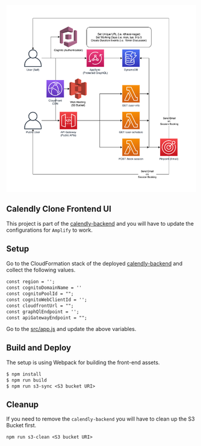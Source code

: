 ![image info](./assets/diagram.png)

## Calendly Clone Frontend UI

This project is part of the [calendly-backend](https://github.com/AppGambitStudio/calendly-appsync) and you will have to update the configurations for `Amplify` to work.

## Setup

Go to the CloudFormation stack of the deployed [calendly-backend](https://github.com/AppGambitStudio/calendly-appsync) and collect the following values. 

```
const region = '';
const cognitoDomainName = ''
const cognitoPoolId = "";
const cognitoWebClientId = '';
const cloudfrontUrl = "";
const graphQlEndpoint = '';
const apiGatewayEndpoint = "";
```

Go to the [src/app.js](./src/app.js) and update the above variables.

## Build and Deploy

The setup is using Webpack for building the front-end assets. 

```
$ npm install
$ npm run build
$ npm run s3-sync <S3 bucket URI>
```

## Cleanup

If you need to remove the `calendly-backend` you will have to clean up the S3 Bucket first. 

```
npm run s3-clean <S3 bucket URI>
```